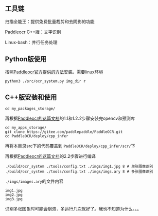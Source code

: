 ## 工具链

扫描全能王：提供免费批量裁剪和去阴影的功能

Paddleocr C++版：文字识别

Linux-bash：并行任务处理



## Python版使用

按照[Paddleocr官方提供的方法](https://gitee.com/paddlepaddle/PaddleOCR/blob/release/2.2/doc/doc_ch/whl.md)安装。需要linux环境

```
python3 ./src/ocr_system.py img_dir r
```



## C++版安装和使用

```
cd my_packages_storage/
```

再根据[Paddleocr的这篇文档](https://gitee.com/paddlepaddle/PaddleOCR/blob/release/2.0-rc1-0/deploy/cpp_infer/readme.md)的1.1和1.2.2步骤安装完opencv和预测库

```
cd my_apps_storage/
git clone https://gitee.com/paddlepaddle/PaddleOCR.git
cd PaddleOCR/deploy/cpp_infer
```

再将本目录src下的代码覆盖到 `PaddleOCR/deploy/cpp_infer/scr/`下

再根据[Paddleocr的这篇文档](https://gitee.com/paddlepaddle/PaddleOCR/blob/release/2.0-rc1-0/deploy/cpp_infer/readme.md)的2.2步骤进行编译

```
./build/ocr_system ./tools/config.txt ./imgs/img1.jpg 8 # 单张图像识别
./build/ocr_system ./tools/config.txt ./imgs/imgs.ary 8 # 多张图像识别
```

`./imgs/images.ary`的文件内容

```
img1.jpg
img2.jpg
img3.jpg
```

识别多张图象时可能会崩溃，多运行几次就好了。我也不知道为什么。。。

